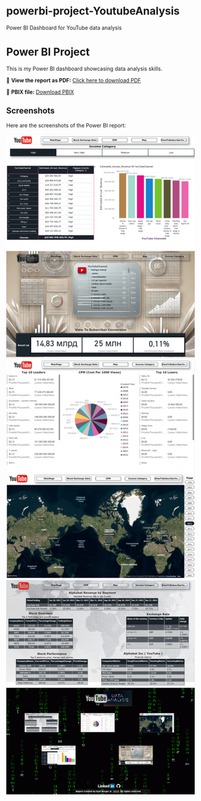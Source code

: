 # powerbi-project-YoutubeAnalysis
Power BI Dashboard for  YouTube data analysis

# Power BI Project  
This is my Power BI dashboard showcasing data analysis skills.

🔗 **View the report as PDF:** [Click here to download PDF](project4_by_EyalBerger.pdf)

📄 **PBIX file:** [Download PBIX](files/report.pbix)

## Screenshots
Here are the screenshots of the Power BI report:

![Conversion Screenshot](category.png)
![Conversion Screenshot](conversion.png)
![CPM Screenshot](cpm.png)
![Map Screenshot](map.png)
![Stock Screenshot](stock.png)
![Main Page Screenshot](mainPage.png)

